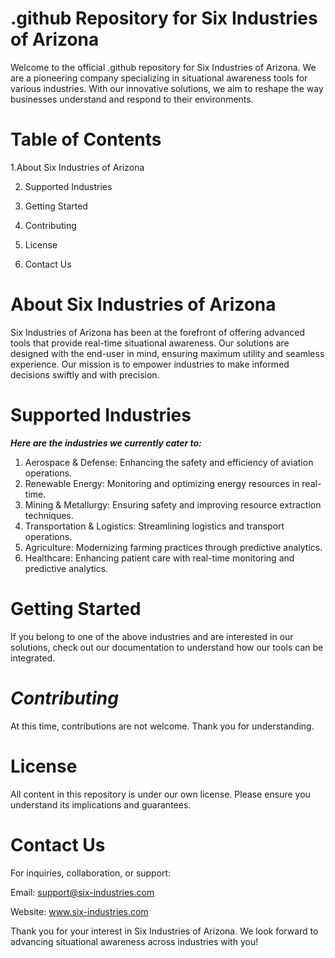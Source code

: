 # **.github Repository for Six Industries of Arizona**

Welcome to the official .github repository for Six Industries of Arizona. We are a pioneering company specializing in situational awareness tools for various industries. With our innovative solutions, we aim to reshape the way businesses understand and respond to their environments.

# **Table of Contents**
1.About Six Industries of Arizona

2. Supported Industries

3. Getting Started

4. Contributing

5. License

6. Contact Us

# **About Six Industries of Arizona**

Six Industries of Arizona has been at the forefront of offering advanced tools that provide real-time situational awareness. Our solutions are designed with the end-user in mind, ensuring maximum utility and seamless experience. Our mission is to empower industries to make informed decisions swiftly and with precision.

# **Supported Industries**
***Here are the industries we currently cater to:***

1. Aerospace & Defense: Enhancing the safety and efficiency of aviation operations.
2. Renewable Energy: Monitoring and optimizing energy resources in real-time.
3. Mining & Metallurgy: Ensuring safety and improving resource extraction techniques.
4. Transportation & Logistics: Streamlining logistics and transport operations.
5. Agriculture: Modernizing farming practices through predictive analytics.
6. Healthcare: Enhancing patient care with real-time monitoring and predictive analytics.


# **Getting Started**

If you belong to one of the above industries and are interested in our solutions, check out our documentation to understand how our tools can be integrated.

# ***Contributing***
At this time, contributions are not welcome. Thank you for understanding.

# **License**

All content in this repository is under our own license. Please ensure you understand its implications and guarantees.

# **Contact Us**
For inquiries, collaboration, or support:

Email: support@six-industries.com

Website: www.six-industries.com

Thank you for your interest in Six Industries of Arizona. We look forward to advancing situational awareness across industries with you!
